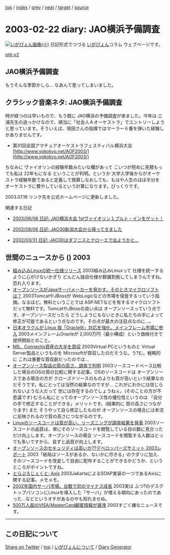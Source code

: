 [top](../index.html) 
 / [index](index.html) 
 / [prev](ig030221.html) 
 / [next](ig030223.html) 
 / [target](https://igapyon.github.io/diary/2003/ig030222.html) 
 / [source](https://github.com/igapyon/diary/blob/gh-pages/2003/ig030222.src.md) 

2003-02-22 diary: JAO横浜予備調査
=====================================================================================================
[![いがぴょん画像(小)](https://igapyon.github.io/diary/images/iga200306s.jpg "いがぴょん")](https://igapyon.github.io/diary/memo/memoigapyon.html) 日記形式でつづる [いがぴょん](https://igapyon.github.io/diary/memo/memoigapyon.html)コラム ウェブページです。

[old-v2](ig030222-orig.html)

## JAO横浜予備調査

もうそんな季節かしら… なあんて思ってしまいました。


## クラシック音楽ネタ: JAO横浜予備調査

時が経つのは早いもので、もう既に JAO横浜の予備調査が来ました。今年は 三浦先生の追っかけなので、順当に「社会人Ａオーケストラ」でエントリーしようと思っています。そういえば、現田さんの指揮ではマーラー６番を弾いた経験しかありませんです。

* 第31回全国アマチュアオーケストラフェスティバル横浜大会
  [http://www.yokokyo.net/AOF2003/](http://www.yokokyo.net/AOF2003/)

ちなみに ヴァイオリンの経験年数みたいな欄があって こいつが短めに見積もっても私は 22年もになる ということが判明。というか 大学入学後からがオーケストラ経験年数であると定義して換算しなおしても、もはや人生のほぼ半分を オーケストラに費やしているという計算になります。びっくりです。

2003.07.16 リンク先を公式ホームページに更新しました。

関連する日記

* [2003/06/08 日記: JAO横浜大会 1stヴァイオリン１プルト・インをゲット！](ig030608.html)
  
* [2002/08/06 日記: JAO30新潟大会から帰ってきました](../2002/ig020806.html)
  
* [2002/03/31 日記: JAO30はダフニスとクローエで出ようかと…](../2002/ig020331.html)

## 世間のニュースから () 2003

* [組み込みLinuxの統一仕様リリース](http://www.zdnet.co.jp/news/0302/20/nebt_05.html)  2003組み込みLinuxって 仕様を統一するように心がけないかぎり どんどん独自仕様が群雄割拠してしまうんですね。恐れ入ります。
* [オープンソースがJavaサーバメーカーを脅かす、そのときマイクロソフトは？](http://www.zdnet.co.jp/enterprise/0302/17/epn18.html)  2003TomcatやJBossが WebLogicなどの市場を侵食するっていう指摘。なるほど。無料ということでは ASP.NETなどを有するマイクロソフトだって無料です。TomcatやJBossの良い点は オープンソースっていう点です。オープンソースだったら どうしようにもないときに私たちの手によって修正が可能であるという点なのです。その点が最大の注目点なのに…。
* [日本オラクルが Linux 版「Oracle9i」対応を強化、メインフレーム市場に参入](http://japan.internet.com/linuxtoday/20030218/3.html)  2003メインフレームOracleが 2,000万円（最小構成）という価格付きで提供開始とのこと。
* [MS、Connectix資産の大半を買収](http://www.zdnet.co.jp/news/0302/20/xert_connectix.html)  2003Virtual PCというものと Virtual Server製品というものを Microsoftが買収したのだそうな。う?む。戦略的に これは重要な買収劇だったのでは…
* [オープンソース製品の質の高さ、調査で判明](http://www.zdnet.co.jp/news/0302/21/nebt_18.html)  2003ソースコードベース比較した場合のOSの質の比較に関する記事。OSのソースコードは オープンソースである場合の方が クローズドソースのものよりも質が高いという結果なのだそうです。私にとっては当然の結果なのですが… これがにわかには信じられないような人だって 世には存在するのでしょうねぇ。(そのことの方が不思議です) むろん私にとってのオープンソース性の優位性というのは 「自分の手で修正することができる」メリットです。(結果的に 質の高さにつながります) また そうやって自ら修正したものが オープンソースの場合には本流に反映されるので質の高さにつながるのです。
* [Linuxのソースコードは質が高い、リーズニングが調査結果を発表](http://www.zdnet.co.jp/enterprise/0302/21/epn12.html)  2003ソースコードの品質は、単にそのソースコードを閲覧している目の数に見合っただけ向上します。オープンソースの場合 ソースコードを閲覧する人数はとっても多いですから、自ずと品質が向上します。
* [オープンソースのセキュリティは高いか??デベロッパーズサミット 2003レポート](http://www.zdnet.co.jp/enterprise/0302/21/epn18.html)  2003「結局はソースがあるか、ないかに尽きる」のクダリに加え、そのソースコードを改変して自由に配布することができるかどうか、というところがポイントですね。
* [とらぷろじぇくと: Axis](http://yamaguch.sytes.net/~tora/java/axis.xml)  2003JakartaによるSOAP実装の一つであるAxisに関する記事。メモメモ。
* [2002年国内サーバ市場、台数で初のマイナス成長](http://www.zdnet.co.jp/news/0302/21/njbt_05.html)  2003実は ふつ?のデスクトップパソコンにLinuxを導入した「サーバ」が増える傾向にあったのであった…などというオチがあるのやも知れませぬ。
* [500万人超のVISA/MasterCard顧客情報が漏洩](http://www.zdnet.co.jp/news/0302/19/xert_hack.html)  2003すごく嫌なニュースです。


----------------------------------------------------------------------------------------------------

## この日記について

[Share on Twitter](https://twitter.com/intent/tweet?hashtags=igapyon%2Cdiary%2C%E3%81%84%E3%81%8C%E3%81%B4%E3%82%87%E3%82%93&text=JAO%E6%A8%AA%E6%B5%9C%E4%BA%88%E5%82%99%E8%AA%BF%E6%9F%BB&url=https%3A%2F%2Figapyon.github.io%2Fdiary%2F2003%2Fig030222.html) / [top](../index.html) / [いがぴょんについて](https://igapyon.github.io/diary/memo/memoigapyon.html) / [Diary Generator](https://github.com/igapyon/igapyonv3)
